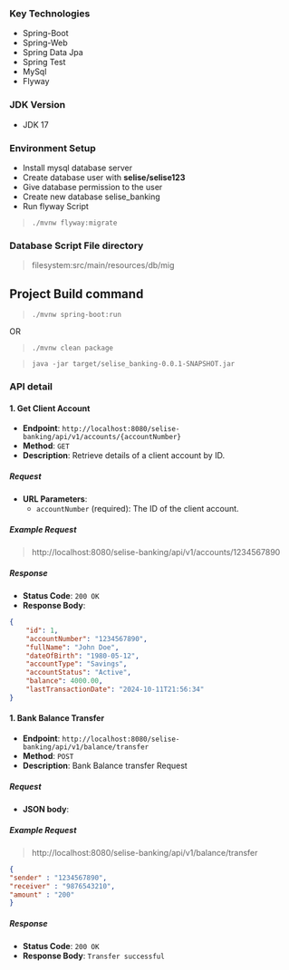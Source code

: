 ### Key Technologies

* Spring-Boot
* Spring-Web
* Spring Data Jpa
* Spring Test
* MySql
* Flyway

### JDK Version
* JDK 17

### Environment Setup
* Install mysql database server
* Create database user with **selise/selise123**
* Give database permission to the user
* Create new database selise_banking
* Run flyway Script

>`./mvnw flyway:migrate`

### Database Script File directory
> filesystem:src/main/resources/db/mig

## Project Build command
>`./mvnw spring-boot:run`

OR

>`./mvnw clean package`

>`java -jar target/selise_banking-0.0.1-SNAPSHOT.jar`


### API detail

#### 1. Get Client Account

- **Endpoint**: `http://localhost:8080/selise-banking/api/v1/accounts/{accountNumber}`
- **Method**: `GET`
- **Description**: Retrieve details of a client account by ID.

##### Request

- **URL Parameters**:
  - `accountNumber` (required): The ID of the client account.

##### Example Request
> http://localhost:8080/selise-banking/api/v1/accounts/1234567890

##### Response

- **Status Code**: `200 OK`
- **Response Body**:

```json
{
    "id": 1,
    "accountNumber": "1234567890",
    "fullName": "John Doe",
    "dateOfBirth": "1980-05-12",
    "accountType": "Savings",
    "accountStatus": "Active",
    "balance": 4000.00,
    "lastTransactionDate": "2024-10-11T21:56:34"
}
```

#### 1. Bank Balance Transfer

- **Endpoint**: `http://localhost:8080/selise-banking/api/v1/balance/transfer`
- **Method**: `POST`
- **Description**: Bank Balance transfer Request

##### Request

- **JSON body**:

##### Example Request
> http://localhost:8080/selise-banking/api/v1/balance/transfer
```Json
{
"sender" : "1234567890",
"receiver" : "9876543210",
"amount" : "200"
}
```
##### Response

- **Status Code**: `200 OK`
- **Response Body**:
  ```Transfer successful```